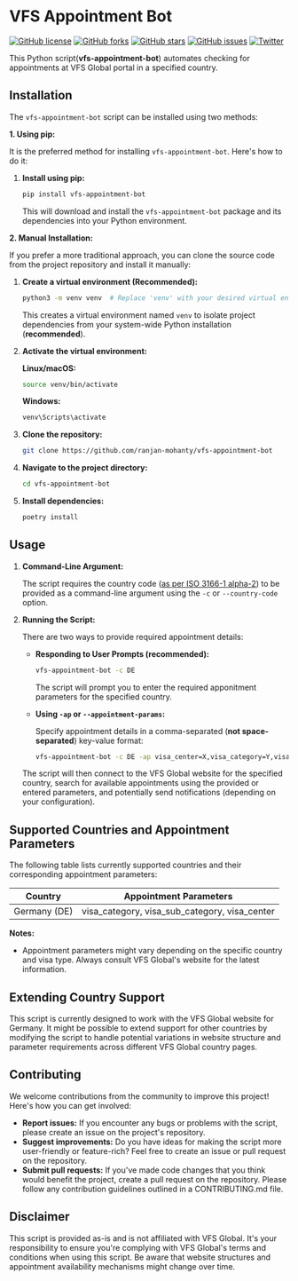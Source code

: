 # VFS Appointment Bot

[![GitHub license](https://img.shields.io/github/license/ranjan-mohanty/vfs-appointment-bot)](https://github.com/ranjan-mohanty/vfs-appointment-bot/blob/main/LICENSE)
[![GitHub forks](https://img.shields.io/github/forks/ranjan-mohanty/vfs-appointment-bot)](https://github.com/ranjan-mohanty/vfs-appointment-bot/network)
[![GitHub stars](https://img.shields.io/github/stars/ranjan-mohanty/vfs-appointment-bot)](https://github.com/ranjan-mohanty/vfs-appointment-bot/stargazers)
[![GitHub issues](https://img.shields.io/github/issues/ranjan-mohanty/vfs-appointment-bot)](https://github.com/ranjan-mohanty/vfs-appointment-bot/issues)
[![Twitter](https://img.shields.io/twitter/url?style=social&url=https%3A%2F%2Fgithub.com%2Franjan-mohanty%2Fvfs-appointment-bot)](https://twitter.com/intent/tweet?text=Check%20this%20out%20&url=https%3A%2F%2Fgithub.com%2Franjan-mohanty%2Fvfs-appointment-bot)

This Python script(**vfs-appointment-bot**) automates checking for appointments at VFS Global portal in a specified country.

## Installation

The `vfs-appointment-bot` script can be installed using two methods:

**1. Using pip:**

It is the preferred method for installing `vfs-appointment-bot`. Here's how to do it:

1.  **Install using pip:**

    ```bash
    pip install vfs-appointment-bot
    ```

    This will download and install the `vfs-appointment-bot` package and its dependencies into your Python environment.

**2. Manual Installation:**

If you prefer a more traditional approach, you can clone the source code from the project repository and install it manually:

1.  **Create a virtual environment (Recommended):**

    ```bash
    python3 -m venv venv  # Replace 'venv' with your desired virtual environment name
    ```

    This creates a virtual environment named `venv` to isolate project dependencies from your system-wide Python installation (**recommended**).

2.  **Activate the virtual environment:**

    **Linux/macOS:**

    ```bash
    source venv/bin/activate
    ```

    **Windows:**

    ```bash
    venv\Scripts\activate
    ```

3.  **Clone the repository:**

    ```bash
    git clone https://github.com/ranjan-mohanty/vfs-appointment-bot
    ```

4.  **Navigate to the project directory:**

    ```bash
    cd vfs-appointment-bot
    ```

5.  **Install dependencies:**

    ```bash
    poetry install
    ```

## Usage

1. **Command-Line Argument:**

   The script requires the country code ([as per ISO 3166-1 alpha-2](https://en.wikipedia.org/wiki/ISO_3166-1_alpha-2#Officially_assigned_code_elements)) to be provided as a command-line argument using the `-c` or `--country-code` option.

2. **Running the Script:**

   There are two ways to provide required appointment details:

   - **Responding to User Prompts (recommended):**

     ```bash
     vfs-appointment-bot -c DE
     ```

     The script will prompt you to enter the required apponitment parameters for the specified country.

   - **Using `-ap` or `--appointment-params`:**

     Specify appointment details in a comma-separated (**not space-separated**) key-value format:

     ```bash
     vfs-appointment-bot -c DE -ap visa_center=X,visa_category=Y,visa_sub_category=Z
     ```

   The script will then connect to the VFS Global website for the specified country, search for available appointments using the provided or entered parameters, and potentially send notifications (depending on your configuration).

## Supported Countries and Appointment Parameters

The following table lists currently supported countries and their corresponding appointment parameters:

| Country      | Appointment Parameters                        |
| ------------ | --------------------------------------------- |
| Germany (DE) | visa_category, visa_sub_category, visa_center |

**Notes:**

- Appointment parameters might vary depending on the specific country and visa type. Always consult VFS Global's website for the latest information.

## Extending Country Support

This script is currently designed to work with the VFS Global website for Germany. It might be possible to extend support for other countries by modifying the script to handle potential variations in website structure and parameter requirements across different VFS Global country pages.

## Contributing

We welcome contributions from the community to improve this project! Here's how you can get involved:

- **Report issues:** If you encounter any bugs or problems with the script, please create an issue on the project's repository.
- **Suggest improvements:** Do you have ideas for making the script more user-friendly or feature-rich? Feel free to create an issue or pull request on the repository.
- **Submit pull requests:** If you've made code changes that you think would benefit the project, create a pull request on the repository. Please follow any contribution guidelines outlined in a CONTRIBUTING.md file.

## Disclaimer

This script is provided as-is and is not affiliated with VFS Global. It's your responsibility to ensure you're complying with VFS Global's terms and conditions when using this script. Be aware that website structures and appointment availability mechanisms might change over time.
